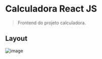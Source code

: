 # Calculadora React JS
> Frontend do projeto calculadora.


## Layout
![image](https://user-images.githubusercontent.com/50468893/114321529-9d319400-9af1-11eb-88bb-cc6f03ec1338.png)
